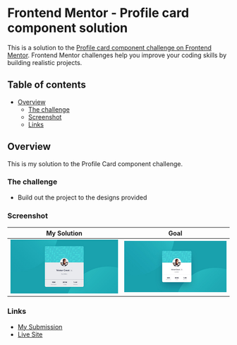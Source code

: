 # Frontend Mentor - Profile card component solution

This is a solution to the [Profile card component challenge on Frontend Mentor](https://www.frontendmentor.io/challenges/profile-card-component-cfArpWshJ). Frontend Mentor challenges help you improve your coding skills by building realistic projects. 

## Table of contents

- [Overview](#overview)
  - [The challenge](#the-challenge)
  - [Screenshot](#screenshot)
  - [Links](#links)
  
## Overview

This is my solution to the Profile Card component challenge.

### The challenge

- Build out the project to the designs provided

### Screenshot

|           My Solution            |        Goal         |
|:--------------------------------:|:-------------------:|
| ![My solution](./mysolution.jpg) | ![Goal](./goal.jpg) |

### Links

- [My Submission]()
- [Live Site]()